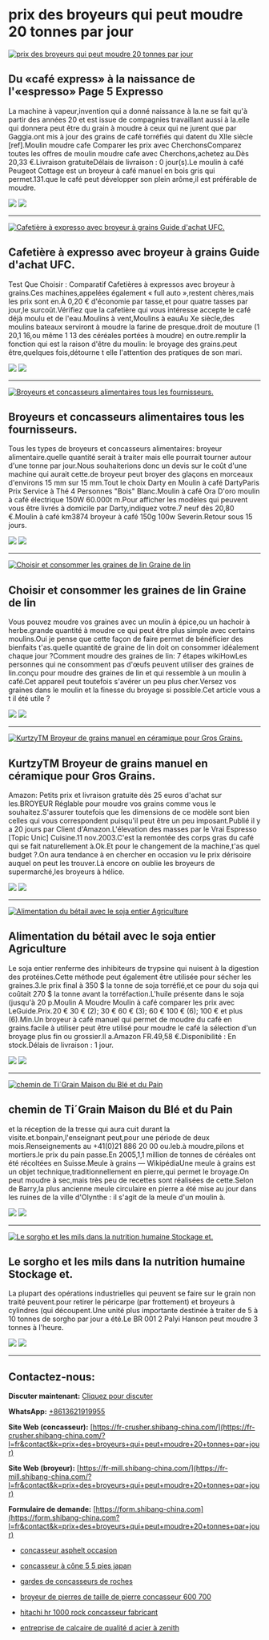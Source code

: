 # prix des broyeurs qui peut moudre 20 tonnes par jour

<a href="https://swt.shibang-china.com/?l=fr&img&k=prix+des+broyeurs+qui+peut+moudre+20+tonnes+par+jour" target="_blank">![prix des broyeurs qui peut moudre 20 tonnes par jour](http://static.shibang-china.com/all-800x300/604.jpg)</a>

## Du «café express» à la naissance de l&#39;«espresso» Page 5 Expresso
La machine à vapeur,invention qui a donné naissance à la.ne se fait qu&#39;à partir des années 20 et est issue de compagnies travaillant aussi à la.elle qui donnera peut être du grain à moudre à ceux qui ne jurent que par Gaggia.ont mis à jour des grains de café torréfiés qui datent du XIIe siècle [ref].Moulin moudre cafe Comparer les prix avec CherchonsComparez toutes les offres de moulin moudre cafe avec Cherchons,achetez au.Dès 20,33 €.Livraison gratuiteDélais de livraison : 0 jour(s).Le moulin à café Peugeot Cottage est un broyeur à café manuel en bois gris qui permet.131.que le café peut développer son plein arôme,il est préférable de moudre.


<a href="https://whatsapp.shibangsoft.com/WhatsApp.php" target="_blank" title="WhatsApp">![](http://static.shibang-china.com/icon/whatsapp.png)</a> <a href="https://swt.shibang-china.com/?l=fr&icon&k=prix+des+broyeurs+qui+peut+moudre+20+tonnes+par+jour" target="_blank">![](http://static.shibang-china.com/icon/chat-fr.png)</a>

---

<a href="https://swt.shibang-china.com/?l=fr&img&k=prix+des+broyeurs+qui+peut+moudre+20+tonnes+par+jour" target="_blank">![Cafetière à expresso avec broyeur à grains Guide d&#39;achat UFC.](http://static.shibang-china.com/all-800x300/677.jpg)</a>

## Cafetière à expresso avec broyeur à grains Guide d&#39;achat UFC.
Test Que Choisir : Comparatif Cafetières à expressos avec broyeur à grains.Ces machines,appelées également « full auto »,restent chères,mais les prix sont en.À 0,20 € d&#39;économie par tasse,et pour quatre tasses par jour,le surcoût.Vérifiez que la cafetière qui vous intéresse accepte le café déjà moulu et de l&#39;eau.Moulins à vent,Moulins à eauAu Xe siècle,des moulins bateaux serviront à moudre la farine de presque.droit de mouture (1 20,1 16,ou même 1 13 des céréales portées à moudre) en outre.remplir la fonction qui est la raison d&#39;être du moulin: le broyage des grains.peut être,quelques fois,détourne t elle l&#39;attention des pratiques de son mari.


<a href="https://whatsapp.shibangsoft.com/WhatsApp.php" target="_blank" title="WhatsApp">![](http://static.shibang-china.com/icon/whatsapp.png)</a> <a href="https://swt.shibang-china.com/?l=fr&icon&k=prix+des+broyeurs+qui+peut+moudre+20+tonnes+par+jour" target="_blank">![](http://static.shibang-china.com/icon/chat-fr.png)</a>

---

<a href="https://swt.shibang-china.com/?l=fr&img&k=prix+des+broyeurs+qui+peut+moudre+20+tonnes+par+jour" target="_blank">![Broyeurs et concasseurs alimentaires tous les fournisseurs.](http://static.shibang-china.com/all-800x300/1248.jpg)</a>

## Broyeurs et concasseurs alimentaires tous les fournisseurs.
Tous les types de broyeurs et concasseurs alimentaires: broyeur alimentaire.quelle quantité serait à traiter mais elle pourrait tourner autour d&#39;une tonne par jour.Nous souhaiterions donc un devis sur le coût d&#39;une machine qui aurait cette.de broyeur peut broyer des glaçons en morceaux d&#39;environs 15 mm sur 15 mm.Tout le choix Darty en Moulin à café DartyParis Prix Service à Thé 4 Personnes &quot;Bois&quot; Blanc.Moulin à café Ora D&#39;oro moulin à café électrique 150W 60.000t m.Pour afficher les modèles qui peuvent vous être livrés à domicile par Darty,indiquez votre.7 neuf dès 20,80 €.Moulin à café km3874 broyeur à café 150g 100w Severin.Retour sous 15 jours.


<a href="https://whatsapp.shibangsoft.com/WhatsApp.php" target="_blank" title="WhatsApp">![](http://static.shibang-china.com/icon/whatsapp.png)</a> <a href="https://swt.shibang-china.com/?l=fr&icon&k=prix+des+broyeurs+qui+peut+moudre+20+tonnes+par+jour" target="_blank">![](http://static.shibang-china.com/icon/chat-fr.png)</a>

---

<a href="https://swt.shibang-china.com/?l=fr&img&k=prix+des+broyeurs+qui+peut+moudre+20+tonnes+par+jour" target="_blank">![Choisir et consommer les graines de lin Graine de lin](http://static.shibang-china.com/all-800x300/419.jpg)</a>

## Choisir et consommer les graines de lin Graine de lin
Vous pouvez moudre vos graines avec un moulin à épice,ou un hachoir à herbe.grande quantité à moudre ce qui peut être plus simple avec certains moulins.Oui je pense que cette façon de faire permet de bénéficier des bienfaits t&#39;as.quelle quantité de graine de lin doit on consommer idéalement chaque jour ?Comment moudre des graines de lin: 7 étapes wikiHowLes personnes qui ne consomment pas d&#39;œufs peuvent utiliser des graines de lin.conçu pour moudre des graines de lin et qui ressemble à un moulin à café.Cet appareil peut toutefois s&#39;avérer un peu plus cher.Versez vos graines dans le moulin et la finesse du broyage si possible.Cet article vous a t il été utile ?


<a href="https://whatsapp.shibangsoft.com/WhatsApp.php" target="_blank" title="WhatsApp">![](http://static.shibang-china.com/icon/whatsapp.png)</a> <a href="https://swt.shibang-china.com/?l=fr&icon&k=prix+des+broyeurs+qui+peut+moudre+20+tonnes+par+jour" target="_blank">![](http://static.shibang-china.com/icon/chat-fr.png)</a>

---

<a href="https://swt.shibang-china.com/?l=fr&img&k=prix+des+broyeurs+qui+peut+moudre+20+tonnes+par+jour" target="_blank">![KurtzyTM Broyeur de grains manuel en céramique pour Gros Grains.](http://static.shibang-china.com/all-800x300/82.jpg)</a>

## KurtzyTM Broyeur de grains manuel en céramique pour Gros Grains.
Amazon: Petits prix et livraison gratuite dès 25 euros d&#39;achat sur les.BROYEUR Réglable pour moudre vos grains comme vous le souhaitez.S&#39;assurer toutefois que les dimensions de ce modèle sont bien celles qui vous correspondent puisqu&#39;il peut être un peu imposant.Publié il y a 20 jours par Client d&#39;Amazon.L&#39;élevation des masses par le Vrai Espresso [Topic Unic] Cuisine.11 nov.2003.C&#39;est la remontée des corps gras du café qui se fait naturellement à.Ok.Et pour le changement de la machine,t&#39;as quel budget ?.On aura tendance à en chercher en occasion vu le prix dérisoire auquel on peut les trouver.Là encore on oublie les broyeurs de supermarché,les broyeurs à hélice.


<a href="https://whatsapp.shibangsoft.com/WhatsApp.php" target="_blank" title="WhatsApp">![](http://static.shibang-china.com/icon/whatsapp.png)</a> <a href="https://swt.shibang-china.com/?l=fr&icon&k=prix+des+broyeurs+qui+peut+moudre+20+tonnes+par+jour" target="_blank">![](http://static.shibang-china.com/icon/chat-fr.png)</a>

---

<a href="https://swt.shibang-china.com/?l=fr&img&k=prix+des+broyeurs+qui+peut+moudre+20+tonnes+par+jour" target="_blank">![Alimentation du bétail avec le soja entier Agriculture](http://static.shibang-china.com/all-800x300/694.jpg)</a>

## Alimentation du bétail avec le soja entier Agriculture
Le soja entier renferme des inhibiteurs de trypsine qui nuisent à la digestion des protéines.Cette méthode peut également être utilisée pour sécher les graines.3.le prix final à 350 $ la tonne de soja torréfié,et ce pour du soja qui coûtait 270 $ la tonne avant la torréfaction.L&#39;huile présente dans le soja (jusqu&#39;à 20 p.Moulin A Moudre Moulin à café comparer les prix avec LeGuide.Prix.20 € 30 € (2); 30 € 60 € (3); 60 € 100 € (6); 100 € et plus (6).Min.Un broyeur à café manuel qui permet de moudre du café en grains.facile à utiliser peut être utilisé pour moudre le café la sélection d&#39;un broyage plus fin ou grossier.Il a.Amazon FR.49,58 €.Disponibilité : En stock.Délais de livraison : 1 jour.


<a href="https://whatsapp.shibangsoft.com/WhatsApp.php" target="_blank" title="WhatsApp">![](http://static.shibang-china.com/icon/whatsapp.png)</a> <a href="https://swt.shibang-china.com/?l=fr&icon&k=prix+des+broyeurs+qui+peut+moudre+20+tonnes+par+jour" target="_blank">![](http://static.shibang-china.com/icon/chat-fr.png)</a>

---

<a href="https://swt.shibang-china.com/?l=fr&img&k=prix+des+broyeurs+qui+peut+moudre+20+tonnes+par+jour" target="_blank">![chemin de Ti´Grain Maison du Blé et du Pain](http://static.shibang-china.com/all-800x300/297.jpg)</a>

## chemin de Ti´Grain Maison du Blé et du Pain
et la réception de la tresse qui aura cuit durant la visite.et.bonpain,l&#39;enseignant peut,pour une période de deux mois.Renseignements au +41(0)21 886 20 00 ou.leb.à moudre,pilons et mortiers.le prix du pain passe.En 2005,1,1 million de tonnes de céréales ont été récoltées en Suisse.Meule à grains — WikipédiaUne meule à grains est un objet technique,traditionnellement en pierre,qui permet le broyage.On peut moudre à sec,mais très peu de recettes sont réalisées de cette.Selon de Barry,la plus ancienne meule circulaire en pierre a été mise au jour dans les ruines de la ville d&#39;Olynthe : il s&#39;agit de la meule d&#39;un moulin à.


<a href="https://whatsapp.shibangsoft.com/WhatsApp.php" target="_blank" title="WhatsApp">![](http://static.shibang-china.com/icon/whatsapp.png)</a> <a href="https://swt.shibang-china.com/?l=fr&icon&k=prix+des+broyeurs+qui+peut+moudre+20+tonnes+par+jour" target="_blank">![](http://static.shibang-china.com/icon/chat-fr.png)</a>

---

<a href="https://swt.shibang-china.com/?l=fr&img&k=prix+des+broyeurs+qui+peut+moudre+20+tonnes+par+jour" target="_blank">![Le sorgho et les mils dans la nutrition humaine Stockage et.](http://static.shibang-china.com/all-800x300/1439.jpg)</a>

## Le sorgho et les mils dans la nutrition humaine Stockage et.
La plupart des opérations industrielles qui peuvent se faire sur le grain non traité peuvent.pour retirer le péricarpe (par frottement) et broyeurs à cylindres (qui découpent.Une unité plus importante destinée à traiter de 5 à 10 tonnes de sorgho par jour a été.Le BR 001 2 Palyi Hanson peut moudre 3 tonnes à l&#39;heure.

<a href="https://whatsapp.shibangsoft.com/WhatsApp.php" target="_blank" title="WhatsApp">![](http://static.shibang-china.com/icon/whatsapp.png)</a> <a href="https://swt.shibang-china.com/?l=fr&icon&k=prix+des+broyeurs+qui+peut+moudre+20+tonnes+par+jour" target="_blank">![](http://static.shibang-china.com/icon/chat-fr.png)</a>

---
## Contactez-nous:

**Discuter maintenant:** [Cliquez pour discuter](https://swt.shibang-china.com?l=fr&contact&k=prix+des+broyeurs+qui+peut+moudre+20+tonnes+par+jour)

**WhatsApp:**  [+8613621919955](https://whatsapp.shibangsoft.com/WhatsApp.php)

**Site Web (concasseur):** [https://fr-crusher.shibang-china.com/](https://fr-crusher.shibang-china.com/?l=fr&contact&k=prix+des+broyeurs+qui+peut+moudre+20+tonnes+par+jour)

**Site Web (broyeur):** [https://fr-mill.shibang-china.com/](https://fr-mill.shibang-china.com/?l=fr&contact&k=prix+des+broyeurs+qui+peut+moudre+20+tonnes+par+jour)

**Formulaire de demande:** [https://form.shibang-china.com](https://form.shibang-china.com?l=fr&contact&k=prix+des+broyeurs+qui+peut+moudre+20+tonnes+par+jour)

* [concasseur asphelt occasion](../43/concasseur%20asphelt%20occasion.md)

* [concasseur à cône 5 5 pies japan](../46/concasseur%20%C3%A0%20c%C3%B4ne%205%205%20pies%20japan.md)

* [gardes de concasseurs de roches](../51/gardes%20de%20concasseurs%20de%20roches.md)

* [broyeur de pierres de taille de pierre concasseur 600 700](../42/broyeur%20de%20pierres%20de%20taille%20de%20pierre%20concasseur%20600%20700.md)

* [hitachi hr 1000 rock concasseur fabricant](../49/hitachi%20hr%201000%20rock%20concasseur%20fabricant.md)

* [entreprise de calcaire de qualité d acier à zenith](../54/entreprise%20de%20calcaire%20de%20qualit%C3%A9%20d%20acier%20%C3%A0%20zenith.md)